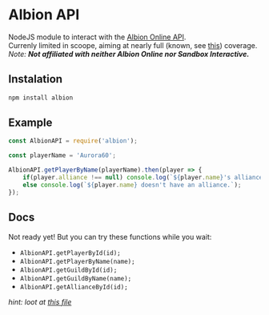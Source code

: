 # Albion API
NodeJS module to interact with the [Albion Online API](https://www.tools4albion.com/api_info.php).<br>
Currenly limited in scoope, aiming at nearly full (known, see [this](https://www.tools4albion.com/api_info.php)) coverage.<br>
*Note: **Not affiliated with neither Albion Online nor Sandbox Interactive.***
## Instalation
```sh
npm install albion
```
## Example
```js
const AlbionAPI = require('albion');

const playerName = 'Aurora60';

AlbionAPI.getPlayerByName(playerName).then(player => {
    if(player.alliance !== null) console.log(`${player.name}'s alliance has ${player.alliance.memberCount} members.`);
    else console.log(`${player.name} doesn't have an alliance.`);
});
```
## Docs
Not ready yet! But you can try these functions while you wait:
- `AlbionAPI.getPlayerById(id);`
- `AlbionAPI.getPlayerByName(name);`
- `AlbionAPI.getGuildById(id);`
- `AlbionAPI.getGuildByName(name);`
- `AlbionAPI.getAllianceById(id);`

*hint: loot at [this file](./typings/index.d.ts)*